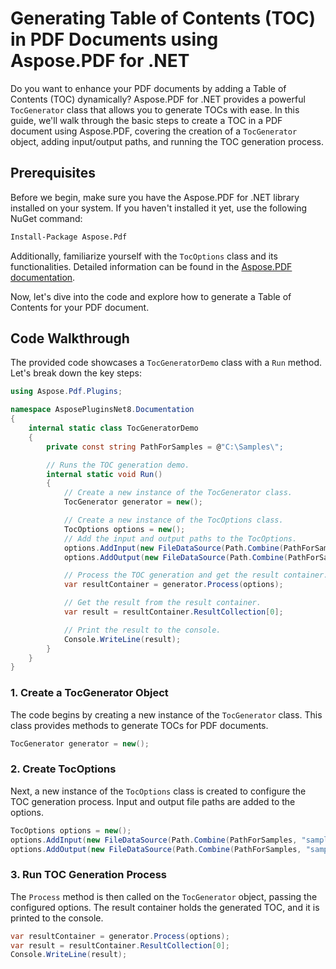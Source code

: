# Generating Table of Contents (TOC) in PDF Documents using Aspose.PDF for .NET

Do you want to enhance your PDF documents by adding a Table of Contents (TOC) dynamically? Aspose.PDF for .NET provides a powerful `TocGenerator` class that allows you to generate TOCs with ease. In this guide, we'll walk through the basic steps to create a TOC in a PDF document using Aspose.PDF, covering the creation of a `TocGenerator` object, adding input/output paths, and running the TOC generation process.

## Prerequisites

Before we begin, make sure you have the Aspose.PDF for .NET library installed on your system. If you haven't installed it yet, use the following NuGet command:

```bash
Install-Package Aspose.Pdf
```

Additionally, familiarize yourself with the `TocOptions` class and its functionalities. Detailed information can be found in the [Aspose.PDF documentation](https://reference.aspose.com/pdf/net/aspose.pdf/TocOptions/).

Now, let's dive into the code and explore how to generate a Table of Contents for your PDF document.

## Code Walkthrough

The provided code showcases a `TocGeneratorDemo` class with a `Run` method. Let's break down the key steps:

```csharp
using Aspose.Pdf.Plugins;

namespace AsposePluginsNet8.Documentation
{
    internal static class TocGeneratorDemo
    {
        private const string PathForSamples = @"C:\Samples\";

        // Runs the TOC generation demo.
        internal static void Run()
        {
            // Create a new instance of the TocGenerator class.
            TocGenerator generator = new();

            // Create a new instance of the TocOptions class.
            TocOptions options = new();
            // Add the input and output paths to the TocOptions.
            options.AddInput(new FileDataSource(Path.Combine(PathForSamples, "sample.pdf")));
            options.AddOutput(new FileDataSource(Path.Combine(PathForSamples, "sample_toc.pdf")));

            // Process the TOC generation and get the result container.
            var resultContainer = generator.Process(options);

            // Get the result from the result container.
            var result = resultContainer.ResultCollection[0];

            // Print the result to the console.
            Console.WriteLine(result);
        }
    }
}
```

### 1. Create a TocGenerator Object

The code begins by creating a new instance of the `TocGenerator` class. This class provides methods to generate TOCs for PDF documents.

```csharp
TocGenerator generator = new();
```

### 2. Create TocOptions

Next, a new instance of the `TocOptions` class is created to configure the TOC generation process. Input and output file paths are added to the options.

```csharp
TocOptions options = new();
options.AddInput(new FileDataSource(Path.Combine(PathForSamples, "sample.pdf")));
options.AddOutput(new FileDataSource(Path.Combine(PathForSamples, "sample_toc.pdf")));
```

### 3. Run TOC Generation Process

The `Process` method is then called on the `TocGenerator` object, passing the configured options. The result container holds the generated TOC, and it is printed to the console.

```csharp
var resultContainer = generator.Process(options);
var result = resultContainer.ResultCollection[0];
Console.WriteLine(result);
```
